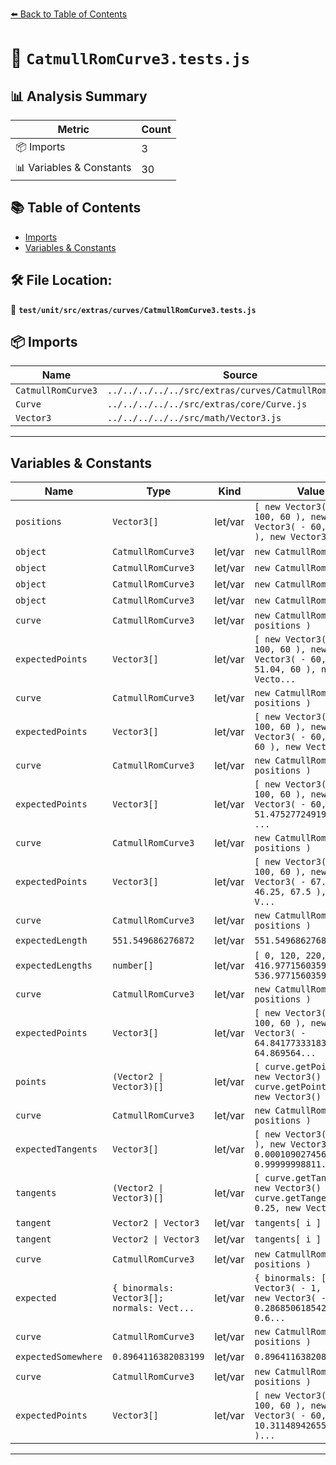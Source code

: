[⬅️ Back to Table of Contents](../../../../../index.md)

# 📄 `CatmullRomCurve3.tests.js`

## 📊 Analysis Summary

| Metric | Count |
|--------|-------|
| 📦 Imports | 3 |
| 📊 Variables & Constants | 30 |

## 📚 Table of Contents

- [Imports](#imports)
- [Variables & Constants](#variables-constants)

## 🛠️ File Location:
📂 **`test/unit/src/extras/curves/CatmullRomCurve3.tests.js`**

## 📦 Imports

| Name | Source |
|------|--------|
| `CatmullRomCurve3` | `../../../../../src/extras/curves/CatmullRomCurve3.js` |
| `Curve` | `../../../../../src/extras/core/Curve.js` |
| `Vector3` | `../../../../../src/math/Vector3.js` |


---

## Variables & Constants

| Name | Type | Kind | Value | Exported |
|------|------|------|-------|----------|
| `positions` | `Vector3[]` | let/var | `[ new Vector3( - 60, - 100, 60 ), new Vector3( - 60, 20, 60 ), new Vector3( -...` | ✗ |
| `object` | `CatmullRomCurve3` | let/var | `new CatmullRomCurve3()` | ✗ |
| `object` | `CatmullRomCurve3` | let/var | `new CatmullRomCurve3()` | ✗ |
| `object` | `CatmullRomCurve3` | let/var | `new CatmullRomCurve3()` | ✗ |
| `object` | `CatmullRomCurve3` | let/var | `new CatmullRomCurve3()` | ✗ |
| `curve` | `CatmullRomCurve3` | let/var | `new CatmullRomCurve3( positions )` | ✗ |
| `expectedPoints` | `Vector3[]` | let/var | `[ new Vector3( - 60, - 100, 60 ), new Vector3( - 60, - 51.04, 60 ), new Vecto...` | ✗ |
| `curve` | `CatmullRomCurve3` | let/var | `new CatmullRomCurve3( positions )` | ✗ |
| `expectedPoints` | `Vector3[]` | let/var | `[ new Vector3( - 60, - 100, 60 ), new Vector3( - 60, - 52, 60 ), new Vector3(...` | ✗ |
| `curve` | `CatmullRomCurve3` | let/var | `new CatmullRomCurve3( positions )` | ✗ |
| `expectedPoints` | `Vector3[]` | let/var | `[ new Vector3( - 60, - 100, 60 ), new Vector3( - 60, - 51.47527724919028, 60 ...` | ✗ |
| `curve` | `CatmullRomCurve3` | let/var | `new CatmullRomCurve3( positions )` | ✗ |
| `expectedPoints` | `Vector3[]` | let/var | `[ new Vector3( - 60, - 100, 60 ), new Vector3( - 67.5, - 46.25, 67.5 ), new V...` | ✗ |
| `curve` | `CatmullRomCurve3` | let/var | `new CatmullRomCurve3( positions )` | ✗ |
| `expectedLength` | `551.549686276872` | let/var | `551.549686276872` | ✗ |
| `expectedLengths` | `number[]` | let/var | `[ 0, 120, 220, 416.9771560359221, 536.9771560359221 ]` | ✗ |
| `curve` | `CatmullRomCurve3` | let/var | `new CatmullRomCurve3( positions )` | ✗ |
| `expectedPoints` | `Vector3[]` | let/var | `[ new Vector3( - 60, - 100, 60 ), new Vector3( - 64.84177333183106, 64.869564...` | ✗ |
| `points` | `(Vector2 \| Vector3)[]` | let/var | `[ curve.getPointAt( 0, new Vector3() ), curve.getPointAt( 0.3, new Vector3() ...` | ✗ |
| `curve` | `CatmullRomCurve3` | let/var | `new CatmullRomCurve3( positions )` | ✗ |
| `expectedTangents` | `Vector3[]` | let/var | `[ new Vector3( 0, 1, 0 ), new Vector3( - 0.0001090274561657922, 0.99999998811...` | ✗ |
| `tangents` | `(Vector2 \| Vector3)[]` | let/var | `[ curve.getTangent( 0, new Vector3() ), curve.getTangent( 0.25, new Vector3()...` | ✗ |
| `tangent` | `Vector2 \| Vector3` | let/var | `tangents[ i ]` | ✗ |
| `tangent` | `Vector2 \| Vector3` | let/var | `tangents[ i ]` | ✗ |
| `curve` | `CatmullRomCurve3` | let/var | `new CatmullRomCurve3( positions )` | ✗ |
| `expected` | `{ binormals: Vector3[]; normals: Vect...` | let/var | `{ binormals: [ new Vector3( - 1, 0, 0 ), new Vector3( - 0.28685061854203, 0.6...` | ✗ |
| `curve` | `CatmullRomCurve3` | let/var | `new CatmullRomCurve3( positions )` | ✗ |
| `expectedSomewhere` | `0.8964116382083199` | let/var | `0.8964116382083199` | ✗ |
| `curve` | `CatmullRomCurve3` | let/var | `new CatmullRomCurve3( positions )` | ✗ |
| `expectedPoints` | `Vector3[]` | let/var | `[ new Vector3( - 60, - 100, 60 ), new Vector3( - 60, 10.311489426555056, 60 )...` | ✗ |


---